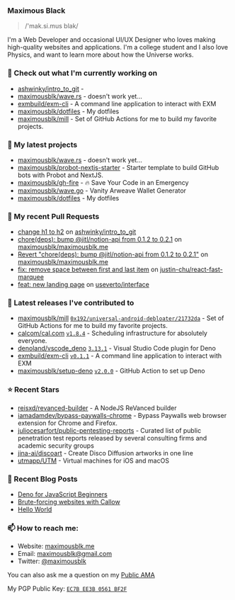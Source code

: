 ### Maximous Black

> /'mak.si.mus blak/

I'm a Web Developer and occasional UI/UX Designer who loves making high-quality websites and applications. I'm a college
student and I also love Physics, and want to learn more about how the Universe works.

### 👷 Check out what I'm currently working on

- [ashwinky/intro_to_git](https://github.com/ashwinky/intro_to_git) - 
- [maximousblk/wave.rs](https://github.com/maximousblk/wave.rs) - doesn&#39;t work yet...
- [exmbuild/exm-cli](https://github.com/exmbuild/exm-cli) - A command line application to interact with EXM
- [maximousblk/dotfiles](https://github.com/maximousblk/dotfiles) - My dotfiles
- [maximousblk/mill](https://github.com/maximousblk/mill) - Set of GitHub Actions for me to build my favorite projects.

### 🌱 My latest projects

- [maximousblk/wave.rs](https://github.com/maximousblk/wave.rs) - doesn&#39;t work yet...
- [maximousblk/probot-nextjs-starter](https://github.com/maximousblk/probot-nextjs-starter) - Starter template to build GitHub bots with Probot and NextJS.
- [maximousblk/gh-fire](https://github.com/maximousblk/gh-fire) - 🔥 Save Your Code in an Emergency
- [maximousblk/wave.go](https://github.com/maximousblk/wave.go) - Vanity Arweave Wallet Generator
- [maximousblk/dotfiles](https://github.com/maximousblk/dotfiles) - My dotfiles

### 🔨 My recent Pull Requests

- [change h1 to h2](https://github.com/ashwinky/intro_to_git/pull/1) on [ashwinky/intro_to_git](https://github.com/ashwinky/intro_to_git)
- [chore(deps): bump @jitl/notion-api from 0.1.2 to 0.2.1](https://github.com/maximousblk/maximousblk.me/pull/406) on [maximousblk/maximousblk.me](https://github.com/maximousblk/maximousblk.me)
- [Revert &#34;chore(deps): bump @jitl/notion-api from 0.1.2 to 0.2.1&#34;](https://github.com/maximousblk/maximousblk.me/pull/405) on [maximousblk/maximousblk.me](https://github.com/maximousblk/maximousblk.me)
- [fix: remove space between first and last item](https://github.com/justin-chu/react-fast-marquee/pull/37) on [justin-chu/react-fast-marquee](https://github.com/justin-chu/react-fast-marquee)
- [feat: new landing page](https://github.com/useverto/interface/pull/9) on [useverto/interface](https://github.com/useverto/interface)

### 🔭 Latest releases I've contributed to

- [maximousblk/mill](https://github.com/maximousblk/mill) [`0x192/universal-android-debloater/21732da`](https://github.com/maximousblk/mill/releases/tag/0x192%2Funiversal-android-debloater%2F21732da) - Set of GitHub Actions for me to build my favorite projects.
- [calcom/cal.com](https://github.com/calcom/cal.com) [`v1.8.4`](https://github.com/calcom/cal.com/releases/tag/v1.8.4) - Scheduling infrastructure for absolutely everyone.
- [denoland/vscode_deno](https://github.com/denoland/vscode_deno) [`3.13.1`](https://github.com/denoland/vscode_deno/releases/tag/3.13.1) - Visual Studio Code plugin for Deno
- [exmbuild/exm-cli](https://github.com/exmbuild/exm-cli) [`v0.1.1`](https://github.com/exmbuild/exm-cli/releases/tag/v0.1.1) - A command line application to interact with EXM
- [maximousblk/setup-deno](https://github.com/maximousblk/setup-deno) [`v2.0.0`](https://github.com/maximousblk/setup-deno/releases/tag/v2.0.0) - GitHub Action to set up Deno

### ⭐ Recent Stars

- [reisxd/revanced-builder](https://github.com/reisxd/revanced-builder) - A NodeJS ReVanced builder
- [iamadamdev/bypass-paywalls-chrome](https://github.com/iamadamdev/bypass-paywalls-chrome) - Bypass Paywalls web browser extension for Chrome and Firefox.
- [juliocesarfort/public-pentesting-reports](https://github.com/juliocesarfort/public-pentesting-reports) - Curated list of  public penetration test reports released by several consulting firms and academic security groups
- [jina-ai/discoart](https://github.com/jina-ai/discoart) - Create Disco Diffusion artworks in one line
- [utmapp/UTM](https://github.com/utmapp/UTM) - Virtual machines for iOS and macOS

### 📰 Recent Blog Posts

- [Deno for JavaScript Beginners](https://maximousblk.me/posts/deno-for-javascript-beginners)
- [Brute-forcing websites with Callow](https://maximousblk.me/posts/brute-forcing-websites-with-callow)
- [Hello World](https://maximousblk.me/posts/hello-world)

### 📫 How to reach me:

- Website: [maximousblk.me](https://maximousblk.me/)
- Email: [maximousblk@gmail.com](mailto:maximousblk@gmail.com)
- Twitter: [@maximousblk](https://twitter.com/maximousblk)

You can also ask me a question on my [Public AMA](https://github.com/maximousblk/maximousblk/discussions/new?category=ama)

My PGP Public Key: [`EC7B EE3B 0561 BF2F`](https://keybase.io/maximousblk/pgp_keys.asc)
